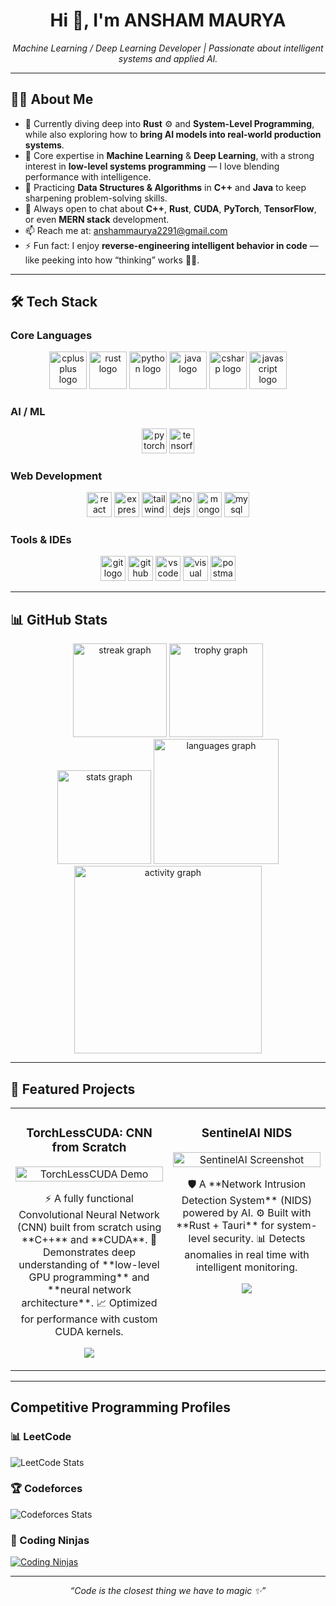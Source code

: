 <h1 align="center">Hi 👋, I'm ANSHAM MAURYA</h1>
<p align="center">
  <i>Machine Learning / Deep Learning Developer | Passionate about intelligent systems and applied AI.</i>
</p>

---

## 👨‍💻 About Me  

- 🚀 Currently diving deep into **Rust** ⚙️ and **System-Level Programming**, while also exploring how to **bring AI models into real-world production systems**.  
- 🧠 Core expertise in **Machine Learning** & **Deep Learning**, with a strong interest in **low-level systems programming** — I love blending performance with intelligence.  
- 🌱 Practicing **Data Structures & Algorithms** in **C++** and **Java** to keep sharpening problem-solving skills.  
- 💬 Always open to chat about **C++**, **Rust**, **CUDA**, **PyTorch**, **TensorFlow**, or even **MERN stack** development.  
- 📫 Reach me at: [anshammaurya2291@gmail.com](mailto:anshammaurya2291@gmail.com)  
- ⚡ Fun fact: I enjoy **reverse-engineering intelligent behavior in code** — like peeking into how “thinking” works 🧩🤯.  

---

## 🛠 Tech Stack  

### Core Languages  
<div align="center">
  <img src="https://cdn.simpleicons.org/c++/00599C" height="60" alt="cplusplus logo" />
  <img src="https://skillicons.dev/icons?i=rust" height="60" alt="rust logo" />
  <img src="https://skillicons.dev/icons?i=py" height="60" alt="python logo" />
  <img src="https://skillicons.dev/icons?i=java" height="60" alt="java logo" />
  <img src="https://skillicons.dev/icons?i=cs" height="60" alt="csharp logo" />
  <img src="https://skillicons.dev/icons?i=js" height="60" alt="javascript logo" />
</div>

### AI / ML  
<div align="center">
  <img src="https://skillicons.dev/icons?i=pytorch" height="40" alt="pytorch logo" />
  <img src="https://skillicons.dev/icons?i=tensorflow" height="40" alt="tensorflow logo" />
</div>

### Web Development  
<div align="center">
  <img src="https://skillicons.dev/icons?i=react" height="40" alt="react logo" />
  <img src="https://skillicons.dev/icons?i=express" height="40" alt="express logo" />
  <img src="https://skillicons.dev/icons?i=tailwind" height="40" alt="tailwindcss logo" />
  <img src="https://skillicons.dev/icons?i=nodejs" height="40" alt="nodejs logo" />
  <img src="https://skillicons.dev/icons?i=mongodb" height="40" alt="mongodb logo" />
  <img src="https://skillicons.dev/icons?i=mysql" height="40" alt="mysql logo" />
</div>

### Tools & IDEs  
<div align="center">
  <img src="https://skillicons.dev/icons?i=git" height="40" alt="git logo" />
  <img src="https://skillicons.dev/icons?i=github" height="40" alt="github logo" />
  <img src="https://skillicons.dev/icons?i=vscode" height="40" alt="vscode logo" />
  <img src="https://skillicons.dev/icons?i=visualstudio" height="40" alt="visual studio logo" />
  <img src="https://skillicons.dev/icons?i=postman" height="40" alt="postman logo" />
</div>

---

## 📊 GitHub Stats  

<div align="center">
  <img src="https://streak-stats.demolab.com?user=ANSHAM1&locale=en&mode=weekly&theme=tokyonight&hide_border=true&border_radius=5&date_format=j%20M%5B%20Y%5D&order=3" height="150" alt="streak graph" />
  <img src="https://github-profile-trophy.vercel.app?username=ANSHAM1&theme=darkhub&column=-1&row=1&margin-w=8&margin-h=8&no-bg=true&no-frame=true&order=4" height="150" alt="trophy graph" />
</div>

<div align="center">
  <img src="https://github-readme-stats.vercel.app/api?username=ANSHAM1&hide_title=true&hide_rank=false&show_icons=true&include_all_commits=true&count_private=true&disable_animations=false&theme=nightowl&locale=en&hide_border=true&order=1" height="150" alt="stats graph" />
  <img src="https://github-readme-stats.vercel.app/api/top-langs?username=ANSHAM1&locale=en&hide_title=false&layout=compact&card_width=320&langs_count=6&theme=nightowl&hide_border=true&order=2&custom_title=Languages" height="200" alt="languages graph" />
</div>

<div align="center">
  <img src="https://github-readme-activity-graph.vercel.app/graph?username=ANSHAM1&radius=16&theme=redical&area=true&order=5&custom_title=Contribution%20Graph&hide_border=true&hide_title=false" height="300" alt="activity graph" />
</div>

---

## 🚀 Featured Projects  

<table>
<tr>

<td width="50%" valign="top">
<h3 align="center">TorchLessCUDA: CNN from Scratch</h3>
<div align="center">
  <a href="https://github.com/ANSHAM1/TOrchLessCUDA" target="_blank">
    <img src="https://raw.githubusercontent.com/ANSHAM1/TOrchLessCUDA/main/demo.gif" alt="TorchLessCUDA Demo" width="100%" />
  </a>
  <p>
    ⚡ A fully functional Convolutional Neural Network (CNN) built from scratch using **C++** and **CUDA**.  
    🔧 Demonstrates deep understanding of **low-level GPU programming** and **neural network architecture**.  
    📈 Optimized for performance with custom CUDA kernels.
  </p>
  <p>
    <a href="https://github.com/ANSHAM1/TOrchLessCUDA" target="_blank">
      <img src="https://img.shields.io/badge/View%20Code-000000?style=for-the-badge&logo=github&logoColor=white">
    </a>
  </p>
</div>
</td>

<td width="50%" valign="top">
<h3 align="center">SentinelAI NIDS</h3>
<div align="center">
  <a href="https://github.com/ANSHAM1/SentinelAI" target="_blank">
    <img src="https://raw.githubusercontent.com/ANSHAM1/SentinelAI/main/demo.png" alt="SentinelAI Screenshot" width="100%" />
  </a>
  <p>
    🛡️ A **Network Intrusion Detection System** (NIDS) powered by AI.  
    ⚙️ Built with **Rust + Tauri** for system-level security.  
    📊 Detects anomalies in real time with intelligent monitoring.
  </p>
  <p>
    <a href="https://github.com/ANSHAM1/SentinelAI" target="_blank">
      <img src="https://img.shields.io/badge/View%20Code-000000?style=for-the-badge&logo=github&logoColor=white">
    </a>
  </p>
</div>
</td>

</tr>
</table>

---

## Competitive Programming Profiles

### 📊 LeetCode
![LeetCode Stats](https://leetcard.jacoblin.cool/Ansham_Maurya?theme=dark&font=baloo&ext=activity)

### 🏆 Codeforces
![Codeforces Stats](https://codeforces-readme-stats.vercel.app/api/card?username=Ansham&theme=dark)

### 🚀 Coding Ninjas
[![Coding Ninjas](https://img.shields.io/badge/Coding%20Ninjas-Profile-orange)](https://www.codingninjas.com/codestudio/profile/246e2fcf-ab28-4c90-9c82-07aecdf3b66a)

---

<div align="center">
  <i>“Code is the closest thing we have to magic ✨”</i>
</div>
